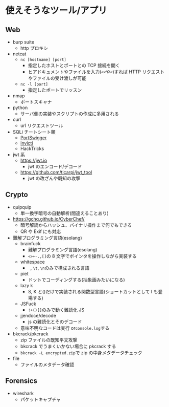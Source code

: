# 使えそうなツール/アプリ

## Web

- burp suite
  - http プロキシ
- netcat
  - `nc [hostname] [port]`
    - 指定したホストとポートとの TCP 接続を開く
    - ヒアドキュメントやファイルを入力(`<<`や`<`)すれば HTTP リクエストやファイルの受け渡しが可能
  - `nc -l [port]`
    - 指定したポートでリッスン
- nmap
  - ポートスキャナ
- python
  - サーバ側の実装やスクリプトの作成に多用される
- curl
  - url リクエストツール
- SQLi チートシート類
  - [PortSwigger](https://portswigger.net/web-security/sql-injection/cheat-sheet)
  - [invicti](https://www.invicti.com/blog/web-security/sql-injection-cheat-sheet/)
  - HackTricks
- jwt 系
  - https://jwt.io
    - jwt のエンコード/デコード
  - https://github.com/ticarpi/jwt_tool
    - jwt の改ざんや既知の攻撃

## Crypto

- quipquip
  - 単一換字暗号の自動解析(間違えることあり)
- https://gchq.github.io/CyberChef/
  - 暗号解読からハッシュ、バイナリ操作まで何でもできる
  - QR や Exif にも対応
- 難解プログラミング言語(esolang)
  - brainfuck
    - 難解プログラミング言語(esolang)
    - `<>+-.,[]`の 8 文字でポインタを操作しながら実装する
  - whitespace
    - ` `, `\t`, `\n`のみで構成される言語
  - piet
    - ドットでコーディングする(抽象画みたいになる)
  - lazy k
    - S, K と()だけで実装される関数型言語(ショートカットとして I も登場する)
  - JSFuck
    - `!+()[]`のみで動く難読化 JS
  - jjendoce/decode
    - js の難読化とそのデコード
  - 意味不明なコードは実行 or`console.log`する
- bkcrack/pkcrack
  - zip ファイルの既知平文攻撃
  - bkcrack でうまくいかない場合に pkcrack する
  - `bkcrack -L encrypted.zip`で zip の中身メタデータチェック
- file
  - ファイルのメタデータ確認

## Forensics

- wireshark
  - パケットキャプチャ
